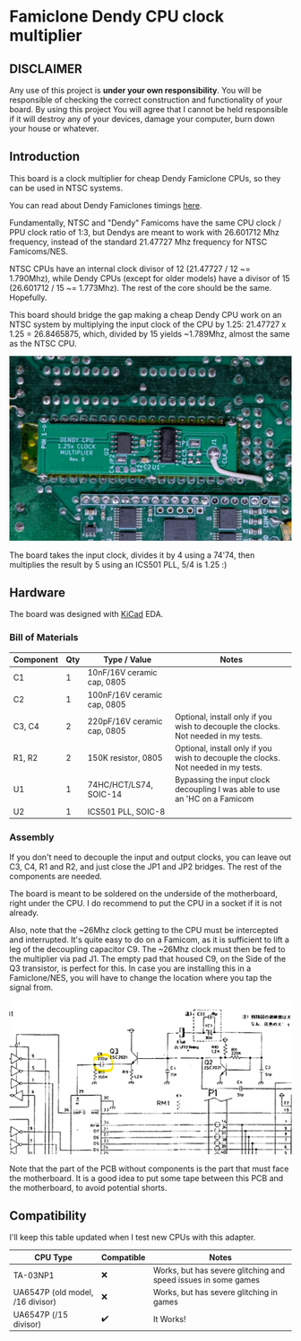 # Famiclone Dendy CPU clock multiplier

## DISCLAIMER

Any use of this project is **under your own responsibility**.
You will be responsible of checking the correct construction and functionality of your board.
By using this project You will agree that I cannot be held responsible if it will destroy any of your devices, damage your computer, burn down your house or whatever.

## Introduction

This board is a clock multiplier for cheap Dendy Famiclone CPUs, so they can be used in NTSC systems.

You can read about Dendy Famiclones timings [here](https://forums.nesdev.org/viewtopic.php?t=20931).

Fundamentally, NTSC and "Dendy" Famicoms have the same CPU clock / PPU clock ratio of 1:3, but Dendys are meant to work with 26.601712 Mhz frequency,
instead of the standard 21.47727 Mhz frequency for NTSC Famicoms/NES.

NTSC CPUs have an internal clock divisor of 12 (21.47727 / 12 ~= 1.790Mhz), while Dendy CPUs (except for older models) have a divisor of 15 (26.601712 / 15 ~= 1.773Mhz).
The rest of the core should be the same. Hopefully.

This board should bridge the gap making a cheap Dendy CPU work on an NTSC system by multiplying the input clock of the CPU by 1.25: 21.47727 x 1.25 = 26.8465875, which,
divided by 15 yields ~1.789Mhz, almost the same as the NTSC CPU.

![Rev. 0 board installed in a Famicom](pics/multiplier_installed.jpg)

The board takes the input clock, divides it by 4 using a 74'74, then multiplies the result by 5 using an ICS501 PLL, 5/4 is 1.25 :)

## Hardware

The board was designed with [KiCad](https://kicad.org/) EDA.

### Bill of Materials

| Component              | Qty | Type / Value                                            | Notes                                                                |
| ---------------------- | --- | ------------------------------------------------------- | -------------------------------------------------------------------- |
| C1                     |  1  | 10nF/16V ceramic cap, 0805                              |                                                                      |
| C2                     |  1  | 100nF/16V ceramic cap, 0805                             |                                                                      |
| C3, C4                 |  2  | 220pF/16V ceramic cap, 0805                             | Optional, install only if you wish to decouple the clocks. Not needed in my tests. |
| R1, R2                 |  2  | 150K resistor, 0805                                     | Optional, install only if you wish to decouple the clocks. Not needed in my tests. |
| U1                     |  1  | 74HC/HCT/LS74, SOIC-14                                  | Bypassing the input clock decoupling I was able to use an 'HC on a Famicom  |
| U2                     |  1  | ICS501 PLL, SOIC-8                                      |                                                                      |

### Assembly

If you don't need to decouple the input and output clocks, you can leave out C3, C4, R1 and R2, and just close the JP1 and JP2 bridges. The rest of the components are needed.

The board is meant to be soldered on the underside of the motherboard, right under the CPU. I do recommend to put the CPU in a socket if it is not already.

Also, note that the ~26Mhz clock getting to the CPU must be intercepted and interrupted. It's quite easy to do on a Famicom, as it is sufficient to lift a leg of the decoupling capacitor C9.
The ~26Mhz clock must then be fed to the multiplier via pad J1. The empty pad that housed C9, on the Side of the Q3 transistor, is perfect for this.
In case you are installing this in a Famiclone/NES, you will have to change the location where you tap the signal from.

![Detail of Famicom schematic](pics/decoupling_cap.png)

Note that the part of the PCB without components is the part that must face the motherboard. It is a good idea to put some tape between this PCB and the motherboard, to avoid potential shorts.

## Compatibility

I'll keep this table updated when I test new CPUs with this adapter.

| CPU Type  | Compatible | Notes                                           |
| --------- | ---------- | ----------------------------------------------- |
| TA-03NP1  | ❌         | Works, but has severe glitching and speed issues in some games  |
| UA6547P (old model, /16 divisor) | ❌ |  Works, but has severe glitching in games  |
| UA6547P (/15 divisor) | ✔️ | It Works! |